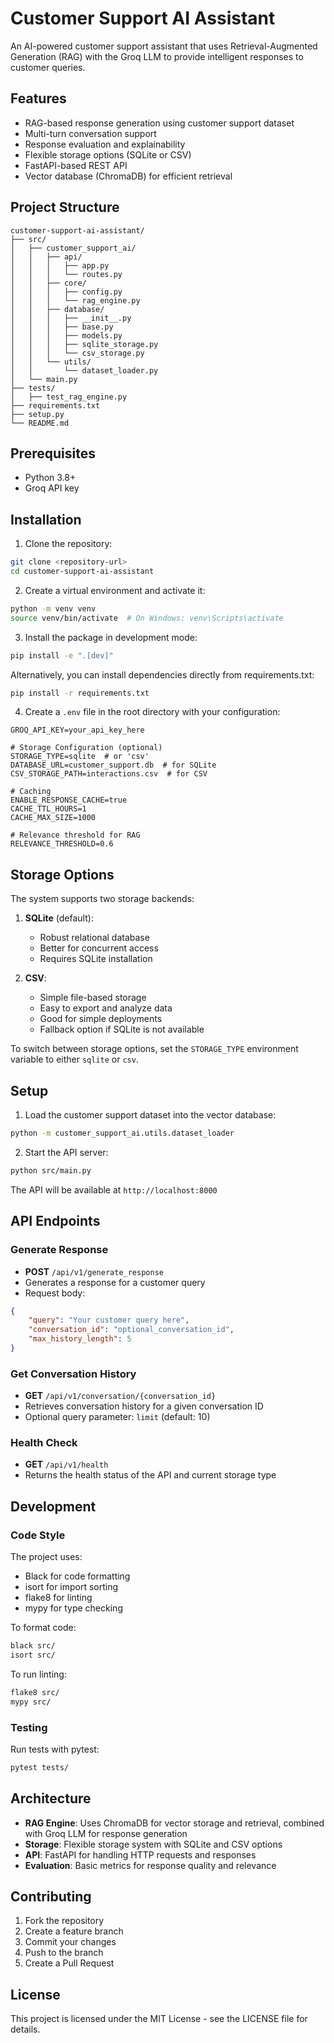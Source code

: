 # Customer Support AI Assistant

An AI-powered customer support assistant that uses Retrieval-Augmented Generation (RAG) with the Groq LLM to provide intelligent responses to customer queries.

## Features

- RAG-based response generation using customer support dataset
- Multi-turn conversation support
- Response evaluation and explainability
- Flexible storage options (SQLite or CSV)
- FastAPI-based REST API
- Vector database (ChromaDB) for efficient retrieval

## Project Structure

```
customer-support-ai-assistant/
├── src/
│   ├── customer_support_ai/
│   │   ├── api/
│   │   │   ├── app.py
│   │   │   └── routes.py
│   │   ├── core/
│   │   │   ├── config.py
│   │   │   └── rag_engine.py
│   │   ├── database/
│   │   │   ├── __init__.py
│   │   │   ├── base.py
│   │   │   ├── models.py
│   │   │   ├── sqlite_storage.py
│   │   │   └── csv_storage.py
│   │   └── utils/
│   │       └── dataset_loader.py
│   └── main.py
├── tests/
│   ├── test_rag_engine.py
├── requirements.txt
├── setup.py
└── README.md
```

## Prerequisites

- Python 3.8+
- Groq API key

## Installation

1. Clone the repository:
```bash
git clone <repository-url>
cd customer-support-ai-assistant
```

2. Create a virtual environment and activate it:
```bash
python -m venv venv
source venv/bin/activate  # On Windows: venv\Scripts\activate
```

3. Install the package in development mode:
```bash
pip install -e ".[dev]"
```

Alternatively, you can install dependencies directly from requirements.txt:
```bash
pip install -r requirements.txt
```

4. Create a `.env` file in the root directory with your configuration:
```
GROQ_API_KEY=your_api_key_here

# Storage Configuration (optional)
STORAGE_TYPE=sqlite  # or 'csv'
DATABASE_URL=customer_support.db  # for SQLite
CSV_STORAGE_PATH=interactions.csv  # for CSV

# Caching
ENABLE_RESPONSE_CACHE=true
CACHE_TTL_HOURS=1  
CACHE_MAX_SIZE=1000 

# Relevance threshold for RAG
RELEVANCE_THRESHOLD=0.6

```

## Storage Options

The system supports two storage backends:

1. **SQLite** (default):
   - Robust relational database
   - Better for concurrent access
   - Requires SQLite installation

2. **CSV**:
   - Simple file-based storage
   - Easy to export and analyze data
   - Good for simple deployments
   - Fallback option if SQLite is not available

To switch between storage options, set the `STORAGE_TYPE` environment variable to either `sqlite` or `csv`.

## Setup

1. Load the customer support dataset into the vector database:
```bash
python -m customer_support_ai.utils.dataset_loader
```

2. Start the API server:
```bash
python src/main.py
```

The API will be available at `http://localhost:8000`

## API Endpoints

### Generate Response
- **POST** `/api/v1/generate_response`
- Generates a response for a customer query
- Request body:
```json
{
    "query": "Your customer query here",
    "conversation_id": "optional_conversation_id",
    "max_history_length": 5
}
```

### Get Conversation History
- **GET** `/api/v1/conversation/{conversation_id}`
- Retrieves conversation history for a given conversation ID
- Optional query parameter: `limit` (default: 10)

### Health Check
- **GET** `/api/v1/health`
- Returns the health status of the API and current storage type

## Development

### Code Style

The project uses:
- Black for code formatting
- isort for import sorting
- flake8 for linting
- mypy for type checking

To format code:
```bash
black src/
isort src/
```

To run linting:
```bash
flake8 src/
mypy src/
```

### Testing

Run tests with pytest:
```bash
pytest tests/
```

## Architecture

- **RAG Engine**: Uses ChromaDB for vector storage and retrieval, combined with Groq LLM for response generation
- **Storage**: Flexible storage system with SQLite and CSV options
- **API**: FastAPI for handling HTTP requests and responses
- **Evaluation**: Basic metrics for response quality and relevance

## Contributing

1. Fork the repository
2. Create a feature branch
3. Commit your changes
4. Push to the branch
5. Create a Pull Request

## License

This project is licensed under the MIT License - see the LICENSE file for details.
